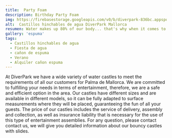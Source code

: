 ```yaml
---
title:  Party Foam 
description: Birthday Party Foam 
img: https://firebasestorage.googleapis.com/v0/b/diverpark-836bc.appspot.com/o/espuma%2Fespuma.jpg?alt=media&token=db0980f6-d687-4003-8855-3cc90ae7a8bd
alt:  Castillos hinchables de agua DiverPark Mallorca
resumen: Water makes up 80% of our body... that's why when it comes to having fun in an attraction we always prefer water ones. Could it be that it's also 80% more fun? We present you our water castles where the fun will be assured. 
gallery: 'espuma'
tags: 
  - Castillos hinchables de agua
  - Fiesta de agua
  - cañon de espuma
  - Verano
  - Alquiler cañon espuma
---
```


  At DiverPark we have a wide variety of water castles
  to meet the requirements of all our customers for
  Palma de Mallorca. We are committed to fulfilling your
  needs in terms of entertainment, therefore, we are a
  safe and efficient option in the area. Our castles have
  different sizes and are available in different models, so it
  can be fully adapted to surface measurements
  where they will be placed, guaranteeing the fun of all your
  guests. The price of our castles includes the service of
  delivery, assembly and collection, as well as insurance
  liability that is necessary for the use of this type of
  entertainment assemblies. For any question, please contact
  contact us, we will give you detailed information about
  our bouncy castles with slides.